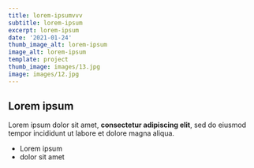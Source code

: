```yaml
---
title: lorem-ipsumvvv
subtitle: lorem-ipsum
excerpt: lorem-ipsum
date: '2021-01-24'
thumb_image_alt: lorem-ipsum
image_alt: lorem-ipsum
template: project
thumb_image: images/13.jpg
image: images/12.jpg
---
```

## Lorem ipsum

Lorem ipsum dolor sit amet, **consectetur adipiscing elit**, sed do eiusmod tempor incididunt ut labore et dolore magna aliqua.

- Lorem ipsum
- dolor sit amet